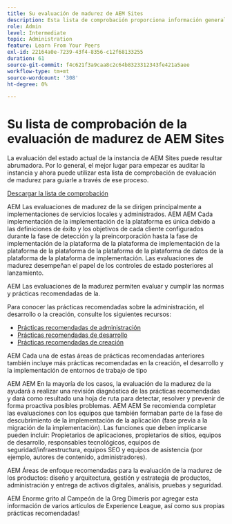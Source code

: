 ```yaml
---
title: Su evaluación de madurez de AEM Sites
description: Esta lista de comprobación proporciona información general sobre las preguntas clave que usted y su equipo deben responder al evaluar la madurez de su instancia de AEM Sites
role: Admin
level: Intermediate
topic: Administration
feature: Learn From Your Peers
exl-id: 22164a0e-7239-43f4-8356-c12f68133255
duration: 61
source-git-commit: f4c621f3a9caa8c2c64b8323312343fe421a5aee
workflow-type: tm+mt
source-wordcount: '308'
ht-degree: 0%

---
```


# Su lista de comprobación de la evaluación de madurez de AEM Sites

La evaluación del estado actual de la instancia de AEM Sites puede resultar abrumadora. Por lo general, el mejor lugar para empezar es auditar la instancia y ahora puede utilizar esta lista de comprobación de evaluación de madurez para guiarle a través de ese proceso.

[Descargar la lista de comprobación](assets/AEM-Sites-Maturity-Assessment.xlsx)

AEM Las evaluaciones de madurez de la se dirigen principalmente a implementaciones de servicios locales y administrados. AEM AEM Cada implementación de la implementación de la plataforma es única debido a las definiciones de éxito y los objetivos de cada cliente configurados durante la fase de detección y la preincorporación hasta la fase de implementación de la plataforma de la plataforma de implementación de la plataforma de la plataforma de la plataforma de la plataforma de datos de la plataforma de la plataforma de implementación. Las evaluaciones de madurez desempeñan el papel de los controles de estado posteriores al lanzamiento.

AEM Las evaluaciones de la madurez permiten evaluar y cumplir las normas y prácticas recomendadas de la.

Para conocer las prácticas recomendadas sobre la administración, el desarrollo o la creación, consulte los siguientes recursos:

* [Prácticas recomendadas de administración](https://experienceleague.adobe.com/docs/experience-manager-65/administering/bestpractices/administer-best-practices.html?lang=es)
* [Prácticas recomendadas de desarrollo](https://experienceleague.adobe.com/docs/experience-manager-65/developing/bestpractices/best-practices.html?lang=es)
* [Prácticas recomendadas de creación](https://experienceleague.adobe.com/docs/experience-manager-65/authoring/authoring/best-practices.html?lang=es)

AEM Cada una de estas áreas de prácticas recomendadas anteriores también incluye más prácticas recomendadas en la creación, el desarrollo y la implementación de entornos de trabajo de tipo

AEM AEM En la mayoría de los casos, la evaluación de la madurez de la ayudará a realizar una revisión diagnóstica de las prácticas recomendadas y dará como resultado una hoja de ruta para detectar, resolver y prevenir de forma proactiva posibles problemas. AEM AEM Se recomienda completar las evaluaciones con los equipos que también formaban parte de la fase de descubrimiento de la implementación de la aplicación (fase previa a la migración de la implementación). Las funciones que deben implicarse pueden incluir: Propietarios de aplicaciones, propietarios de sitios, equipos de desarrollo, responsables tecnológicos, equipos de seguridad/infraestructura, equipos SEO y equipos de asistencia (por ejemplo, autores de contenido, administradores).

AEM Áreas de enfoque recomendadas para la evaluación de la madurez de los productos: diseño y arquitectura, gestión y estrategia de productos, administración y entrega de activos digitales, análisis, pruebas y seguridad.

AEM Enorme grito al Campeón de la Greg Dimeris por agregar esta información de varios artículos de Experience League, así como sus propias prácticas recomendadas!

